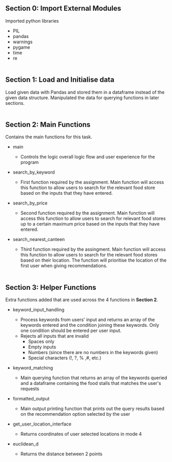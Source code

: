 ## Section 0: Import External Modules 
Imported python libraries 
- PIL 
- pandas
- warnings 
- pygame 
- time 
- re 
<br/><br/>

## Section 1: Load and Initialise data 
Load given data with Pandas and stored them in a dataframe instead of the given data structure. Manipulated the data for querying functions in later sections. 
<br/><br/>

## Section 2: Main Functions
Contains the main functions for this task. 

- main
    - Controls the logic overall logic flow and user experience for the program 

- search_by_keyword
    - First function required by the assignment. Main function will access this function to allow users to search for the relevant food store based on the inputs that they have entered. 

- search_by_price
    - Second function required by the assignment. Main function will access this function to allow users to search for relevant food stores up to a certain maximum price based on the inputs that they have entered.

- search_nearest_canteen
    - Third function required by the assingment. Main function will access this function to allow users to search for the relevant food stores based on their location. The function will prioritise the location of the first user when giving recommendations. 
<br/><br/>

## Section 3: Helper Functions
Extra functions added that are used across the 4 functions in **Section 2**. 
- keyword_input_handling 
    - Process keywords from users' input and returns an array of the keywords entered and the condition joining these keywords. Only one condition should be entered per user input. 
    - Rejects all inputs that are invalid 
        - Spaces only 
        - Empty inputs 
        - Numbers (since there are no numbers in the keywords given)
        - Special characters (!, ?, % ,#, etc.)

- keyword_matching
    - Main querying function that returns an array of the keywords queried and a dataframe containing the food stalls that matches the user's requests 

- formatted_output
    - Main output printing function that prints out the query results based on the recommendation option selected by the user

- get_user_location_interface
    - Returns coordinates of user selected locations in mode 4

- euclidean_d 
    - Returns the distance between 2 points 
    

